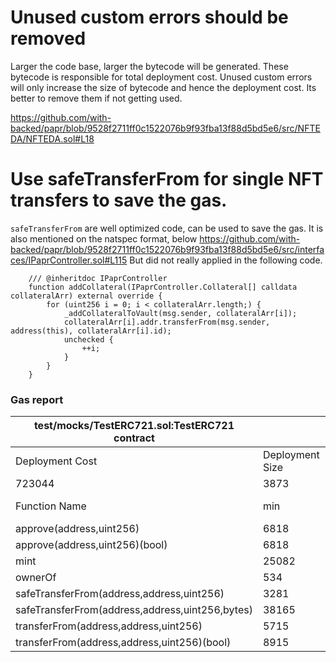 # Unused custom errors should be removed
Larger the code base, larger the bytecode will be generated. These bytecode is responsible for total deployment cost. Unused custom errors will only increase the size of bytecode and hence the deployment cost. Its better to remove them if not getting used. 

https://github.com/with-backed/papr/blob/9528f2711ff0c1522076b9f93fba13f88d5bd5e6/src/NFTEDA/NFTEDA.sol#L18

# Use safeTransferFrom for single NFT transfers to save the gas. 
`safeTransferFrom`  are well optimized code, can be used  to save the gas. It is also mentioned on the natspec format, below 
https://github.com/with-backed/papr/blob/9528f2711ff0c1522076b9f93fba13f88d5bd5e6/src/interfaces/IPaprController.sol#L115
But did not really applied in the following code. 
```
    /// @inheritdoc IPaprController
    function addCollateral(IPaprController.Collateral[] calldata collateralArr) external override {
        for (uint256 i = 0; i < collateralArr.length;) {
            _addCollateralToVault(msg.sender, collateralArr[i]);
            collateralArr[i].addr.transferFrom(msg.sender, address(this), collateralArr[i].id);
            unchecked {
                ++i;
            }
        }
    }
```

### Gas report

| test/mocks/TestERC721.sol:TestERC721 contract   |                 |        |        |        |         |
|-------------------------------------------------|-----------------|--------|--------|--------|---------|
| Deployment Cost                                 | Deployment Size |        |        |        |         |
| 723044                                          | 3873            |        |        |        |         |
| Function Name                                   | min             | avg    | median | max    | # calls |
| approve(address,uint256)                        | 6818            | 20352  | 24718  | 24718  | 41      |
| approve(address,uint256)(bool)                  | 6818            | 19124  | 24718  | 24718  | 32      |
| mint                                            | 25082           | 42209  | 46982  | 46982  | 77      |
| ownerOf                                         | 534             | 534    | 534    | 534    | 1       |
| safeTransferFrom(address,address,uint256)       | 3281            | 17421  | 5521   | 37601  | 15      |
| safeTransferFrom(address,address,uint256,bytes) | 38165           | 125986 | 117056 | 299216 | 48      |
| transferFrom(address,address,uint256)           | 5715            | 24126  | 30915  | 30915  | 14      |
| transferFrom(address,address,uint256)(bool)     | 8915            | 25415  | 30915  | 30915  | 12      |
